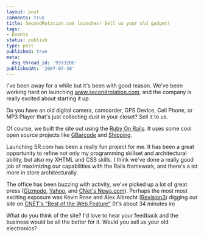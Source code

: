 ```yaml
---
layout: post
comments: true
title: SecondRotation.com launches! Sell us your old gadget!
tags:
- Events
status: publish
type: post
published: true
meta:
  dsq_thread_id: '9393206'
publishedAt: '2007-07-30'
---
```


I've been away for a while but it's been with good reason. We've been working hard on launching <a href="https://www.secondrotation.com">www.secondrotation.com</a>, and the company is really excited about starting it up.

Do you have an old digital camera, camcorder, GPS Device, Cell Phone, or MP3 Player that's just collecting dust in your closet? Sell it to us.

Of course, we built the site out using the <a href="https://www.rubyonrails.com">Ruby On Rails</a>. It uses some cool open source projects like <a href="https://gbarcode.rubyforge.org/">GBarcode</a> and <a href="https://shipping.rubyforge.org/">Shipping</a>.

Launching SR.com has been a really fun project for me. It has been a great opportunity to refine not only my programming skillset and architectural ability, but also my XHTML and CSS skills. I think we've done a really good job of maximizing our capabilities with the Rails framework, and there's a lot more in store architecturally.

The office has been buzzing with activity, we've picked up a lot of great press (<a href="https://gizmodo.com/gadgets/swap-meet/second-rotation-buys-your-old-gadgets-282471.php">Gizmodo</a>, <a href="https://biz.yahoo.com/bw/070723/20070723005138.html?.v=1">Yahoo</a>, and  <a href="https://news.com.com/8301-10784_3-9748508-7.html?part=rss">CNet's News.com</a>). Perhaps the most most exciting exposure was Kevin Rose and Alex Albrecht (<a href="https://revision3.com/">Revision3</a>) digging our site on <a href="https://www.cnettv.com/9710-1_53-28761.html">CNET's "Best of the Web Feature"</a> (It's about 34 minutes in)

What do you think of the site? I'd love to hear your feedback and the business would be all the better for it. Would you sell us your old electronics?
